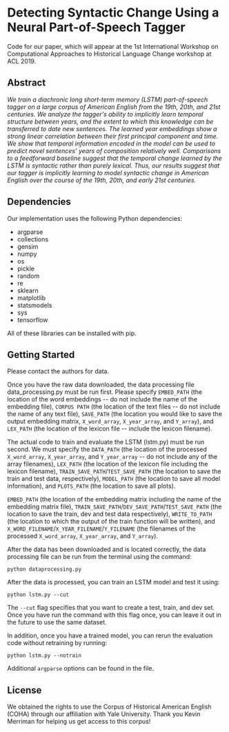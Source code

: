 # Detecting Syntactic Change Using a Neural Part-of-Speech Tagger

Code for our paper, which will appear at the 1st International Workshop on Computational Approaches to Historical Language Change  workshop at ACL 2019.

## Abstract

*We train a diachronic long short-term memory (LSTM) part-of-speech tagger on a large corpus of American English from the 19th, 20th, and 21st centuries. We analyze the tagger's ability to implicitly learn temporal structure between years, and the extent to which this knowledge can be transferred to date new sentences. The learned year embeddings show a strong linear correlation between their first principal component and time. We show that temporal information encoded in the model can be used to predict novel sentences' years of composition relatively well. Comparisons to a feedforward baseline suggest that the temporal change learned by the LSTM is syntactic rather than purely lexical. Thus, our results suggest that our tagger is implicitly learning to model syntactic change in American English over the course of the 19th, 20th, and early 21st centuries.*

<!-- TODO: Add link to paper, citations, etc. -->

## Dependencies

Our implementation uses the following Python dependencies:
* argparse
* collections
* gensim
* numpy
* os
* pickle
* random
* re
* sklearn
* matplotlib
* statsmodels
* sys
* tensorflow

All of these libraries can be installed with pip.

## Getting Started

Please contact the authors for data.

Once you have the raw data downloaded, the data processing file data_processing.py must be run first. Please specify `EMBED_PATH` (the location of the word embeddings -- do not include the name of the embedding file), `CORPUS PATH` (the location of the text files -- do not include the name of any text file), `SAVE_PATH` (the location you would like to save the output embedding matrix, `X_word_array`, `X_year_array`, and `Y_array`), and `LEX_PATH` (the location of the lexicon file -- include the lexicon filename).

The actual code to train and evaluate the LSTM (lstm.py) must be run second. We must specify the `DATA_PATH` (the location of the processed `X_word_array`, `X_year_array`, and `Y_year_array` -- do not include any of the array filenames), `LEX_PATH` (the location of the lexicon file including the lexicon filename), `TRAIN_SAVE_PATH`/`TEST_SAVE_PATH` (the location to save the train and test data, respectively), `MODEL_PATH` (the location to save all model information), and `PLOTS_PATH` (the location to save all plots).

`EMBED_PATH` (the location of the embedding matrix including the name of the embedding matrix file), `TRAIN_SAVE_PATH`/`DEV_SAVE_PATH`/`TEST_SAVE_PATH` (the location to save the train, dev and test data respectively), `WRITE_TO_PATH` (the location to which the output of the train function will be written), and `X_WORD_FILENAME`/`X_YEAR_FILENAME`/`Y_FILENAME` (the filenames of the processed `X_word_array`, `X_year_array`, and `Y_array`).

After the data has been downloaded and is located correctly, the data processing file can be run from the terminal using the command:

```
python dataprocessing.py
```

After the data is processed, you can train an LSTM model and test it using:

```
python lstm.py --cut
```

The `--cut` flag specifies that you want to create a test, train, and dev set. Once you have run the command with this flag once, you can leave it out in the future to use the same dataset.

In addition, once you have a trained model, you can rerun the evaluation code without retraining by running:

```
python lstm.py --notrain
```

Additional `argparse` options can be found in the file.

## License

We obtained the rights to use the Corpus of Historical American English (COHA) through our affiliation with Yale University. Thank you Kevin Merriman for helping us get access to this corpus!



